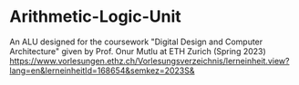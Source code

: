 # Arithmetic-Logic-Unit
 An ALU designed for the coursework "Digital Design and Computer Architecture" given by Prof. Onur Mutlu at ETH Zurich (Spring 2023)
 https://www.vorlesungen.ethz.ch/Vorlesungsverzeichnis/lerneinheit.view?lang=en&lerneinheitId=168654&semkez=2023S&
